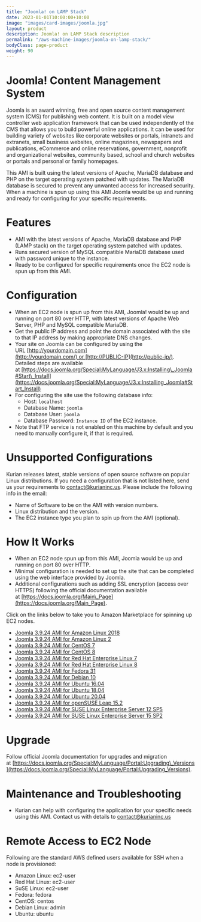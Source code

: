 ```yaml
---
title: "Joomla! on LAMP Stack"
date: 2023-01-01T10:00:00+10:00
image: "images/card-images/joomla.jpg"
layout: product
description: Joomla! on LAMP Stack description
permalink: "/aws-machine-images/joomla-on-lamp-stack/"
bodyClass: page-product
weight: 90
---
```


Joomla! Content Management System
=================================

Joomla is an award winning, free and open source content management system (CMS) for publishing web content. It is built on a model view controller web application framework that can be used independently of the CMS that allows you to build powerful online applications. It can be used for building variety of websites like corporate websites or portals, intranets and extranets, small business websites, online magazines, newspapers and publications, eCommerce and online reservations, government, nonprofit and organizational websites, community based, school and church websites or portals and personal or family homepages.

This AMI is built using the latest versions of Apache, MariaDB database and PHP on the target operating system patched with updates. The MariaDB database is secured to prevent any unwanted access for increased security. When a machine is spun up using this AMI Joomla would be up and running and ready for configuring for your specific requirements.

[](https://github.com/kurianinc/ami-pub/wiki/Joomla#features)Features
=====================================================================

*   AMI with the latest versions of Apache, MariaDB database and PHP (LAMP stack) on the target operating system patched with updates.
*   Runs secured version of MySQL compatible MariaDB database used with password unique to the instance.
*   Ready to be configured for specific requirements once the EC2 node is spun up from this AMI.

[](https://github.com/kurianinc/ami-pub/wiki/Joomla#configuration)Configuration
===============================================================================

*   When an EC2 node is spun up from this AMI, Joomla! would be up and running on port 80 over HTTP, with latest versions of Apache Web Server, PHP and MySQL compatible MariaDB.
*   Get the public IP address and point the domain associated with the site to that IP address by making appropriate DNS changes.
*   Your site on Joomla can be configured by using the URL [http://yourdomain.com](http://yourdomain.com/) or [http://PUBLIC-IP](http://public-ip/). Detailed steps are available at [https://docs.joomla.org/Special:MyLanguage/J3.x:Installing\_Joomla#Start\_Install](https://docs.joomla.org/Special:MyLanguage/J3.x:Installing_Joomla#Start_Install)
*   For configuring the site use the following database info:
    *   Host: `localhost`
    *   Database Name: `joomla`
    *   Database User: `joomla`
    *   Database Password: `Instance ID` of the EC2 instance.
*   Note that FTP service is not enabled on this machine by default and you need to manually configure it, if that is required.

[](https://github.com/kurianinc/ami-pub/wiki/Joomla#unsupported-configurations)Unsupported Configurations
=========================================================================================================

Kurian releases latest, stable versions of open source software on popular Linux distributions. If you need a configuration that is not listed here, send us your requirements to [contact@kurianinc.us](mailto:contact@kurianinc.us). Please include the following info in the email:

*   Name of Software to be on the AMI with version numbers.
*   Linux distribution and the version.
*   The EC2 instance type you plan to spin up from the AMI (optional).

[](https://github.com/kurianinc/ami-pub/wiki/Joomla#how-it-works)How It Works
=============================================================================

*   When an EC2 node spun up from this AMI, Joomla would be up and running on port 80 over HTTP.
*   Minimal configuration is needed to set up the site that can be completed using the web interface provided by Joomla.
*   Additional configurations such as adding SSL encryption (access over HTTPS) following the official documentation available at [https://docs.joomla.org/Main\_Page](https://docs.joomla.org/Main_Page).

Click on the links below to take you to Amazon Marketplace for spinning up EC2 nodes.

*   [Joomla 3.9.24 AMI for Amazon Linux 2018](https://github.com/kurianinc/ami-pub/wiki/Joomla)
*   [Joomla 3.9.24 AMI for Amazon Linux 2](https://aws.amazon.com/marketplace/pp/prodview-guqn27dmha662?sr=0-1&ref_=beagle&applicationId=AWSMPContessa)
*   [Joomla 3.9.24 AMI for CentOS 7](https://aws.amazon.com/marketplace/pp/B08X9WX3VZ)
*   [Joomla 3.9.24 AMI for CentOS 8](https://aws.amazon.com/marketplace/pp/B08YK82782)
*   [Joomla 3.9.24 AMI for Red Hat Enterprise Linux 7](https://aws.amazon.com/marketplace/pp/B08XB6RPWQ)
*   [Joomla 3.9.24 AMI for Red Hat Enterprise Linux 8](https://aws.amazon.com/marketplace/pp/B08XBV24HD)
*   [Joomla 3.9.24 AMI for Fedora 31](https://github.com/kurianinc/ami-pub/wiki/Joomla)
*   [Joomla 3.9.24 AMI for Debian 10](http://aws.amazon.com/marketplace/pp/B08X4WPNGX)
*   [Joomla 3.9.24 AMI for Ubuntu 16.04](https://aws.amazon.com/marketplace/pp/B08XB1L157)
*   [Joomla 3.9.24 AMI for Ubuntu 18.04](https://aws.amazon.com/marketplace/pp/B08XBGKJV5)
*   [Joomla 3.9.24 AMI for Ubuntu 20.04](https://aws.amazon.com/marketplace/pp/B08XB61MX8)
*   [Joomla 3.9.24 AMI for openSUSE Leap 15.2](https://github.com/kurianinc/ami-pub/wiki/Joomla)
*   [Joomla 3.9.24 AMI for SUSE Linux Enterprise Server 12 SP5](https://github.com/kurianinc/ami-pub/wiki/Joomla)
*   [Joomla 3.9.24 AMI for SUSE Linux Enterprise Server 15 SP2](https://github.com/kurianinc/ami-pub/wiki/Joomla)

[](https://github.com/kurianinc/ami-pub/wiki/Joomla#upgrade)Upgrade
===================================================================

Follow official Joomla documentation for upgrades and migration at [https://docs.joomla.org/Special:MyLanguage/Portal:Upgrading\_Versions](https://docs.joomla.org/Special:MyLanguage/Portal:Upgrading_Versions).

[](https://github.com/kurianinc/ami-pub/wiki/Joomla#maintenance-and-troubleshooting)Maintenance and Troubleshooting
===================================================================================================================

*   Kurian can help with configuring the application for your specific needs using this AMI. Contact us with details to [contact@kurianinc.us](mailto:contact@kurianinc.us)

[](https://github.com/kurianinc/ami-pub/wiki/Joomla#remote-access-to-ec2-node)Remote Access to EC2 Node
=======================================================================================================

Following are the standard AWS defined users available for SSH when a node is provisioned:

*   Amazon Linux: ec2-user
*   Red Hat Linux: ec2-user
*   SuSE Linux: ec2-user
*   Fedora: fedora
*   CentOS: centos
*   Debian Linux: admin
*   Ubuntu: ubuntu

